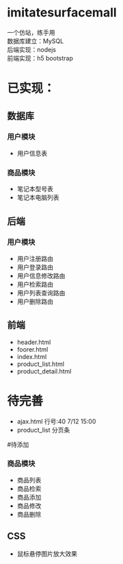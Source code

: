 # imitatesurfacemall
一个仿站，练手用  
数据库建立：MySQL  
后端实现：nodejs  
前端实现：h5 bootstrap




# 已实现：

## 数据库
### 用户模块
* 用户信息表
### 商品模块
* 笔记本型号表
* 笔记本电脑列表

## 后端
### 用户模块
* 用户注册路由
* 用户登录路由
* 用户信息修改路由
* 用户检索路由
* 用户列表查询路由
* 用户删除路由

## 前端
* header.html
* foorer.html
* index.html
* product_list.html
* product_detail.html

# 待完善
* ajax.html 行号:40  7/12 15:00
* product_list 分页条

#待添加
### 商品模块
* 商品列表
* 商品检索
* 商品添加
* 商品修改
* 商品删除



## CSS
* 鼠标悬停图片放大效果
